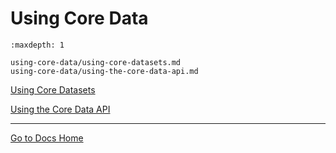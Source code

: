 # Using Core Data

```{toctree}
:maxdepth: 1

using-core-data/using-core-datasets.md
using-core-data/using-the-core-data-api.md
```

[Using Core Datasets](./using-core-data/using-core-datasets.md)

[Using the Core Data API](./using-core-data/using-the-core-data-api.md)

<!-- TODO Describe the different types of core data: core datasets + core endpoints -->

<!-- TODO Refer to core dataset instructions "Using Core Datasets" -->

<!-- TODO Refer to core data endpoint instructions "Using the Core Data API" -->

---
[Go to Docs Home](https://github.com/iexcloud/docs/blob/main/README.md)